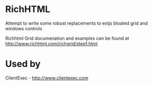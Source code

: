 RichHTML
========

Attempt to write some robust replacements to extjs bloated grid and windows controls

Richhtml Grid documenation and examples can be found at http://www.richhtml.com/richgrid/step1.html

Used by
=======
ClientExec - http://www.clientexec.com


